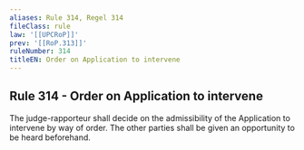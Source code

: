 ```yaml
---
aliases: Rule 314, Regel 314
fileClass: rule
law: '[[UPCRoP]]'
prev: '[[RoP.313]]'
ruleNumber: 314
titleEN: Order on Application to intervene
---
```


## Rule 314 - Order on Application to intervene

The judge-rapporteur shall decide on the admissibility of the Application to intervene by way of order. The other parties shall be given an opportunity to be heard beforehand.